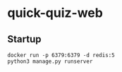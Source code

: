# quick-quiz-web

## Startup
```
docker run -p 6379:6379 -d redis:5
python3 manage.py runserver
```
